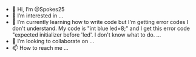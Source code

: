 - 👋 Hi, I’m @Spokes25
- 👀 I’m interested in ...
- 🌱 I’m currently learning how to write code but I'm getting error codes I don't understand. My code is "int blue led=8;" and I get this error code "expected initializer before 'led'. I don't know what to do.  ...
- 💞️ I’m looking to collaborate on ...
- 📫 How to reach me ...

<!---
Spokes25/Spokes25 is a ✨ special ✨ repository because its `README.md` (this file) appears on your GitHub profile.
You can click the Preview link to take a look at your changes.
--->
